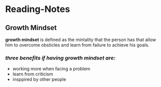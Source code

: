 # Reading-Notes
## Growth Mindset
**growth mindset** is defined as the mintality that the person has that allow him to overcome obsticles and learn from failure to achieve his goals.
### *three benefits if having growth mindset are:*
- working more when facing a problem
- learn from criticism
- insppired by other people
